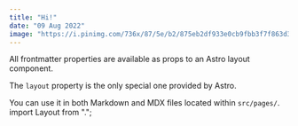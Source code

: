 ```yaml
---
title: "Hi!"
date: "09 Aug 2022"
image: "https://i.pinimg.com/736x/87/5e/b2/875eb2df933e0cb9fbb3f7f863d39915.jpg"
---
```


All frontmatter properties are available as props to an Astro layout component.

The `layout` property is the only special one provided by Astro.

You can use it in both Markdown and MDX files located within `src/pages/`.
import Layout from ".";

